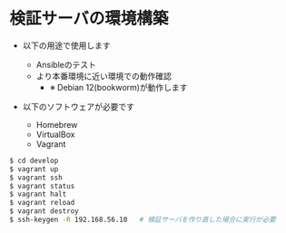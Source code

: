 # 検証サーバの環境構築

- 以下の用途で使用します
    - Ansibleのテスト
    - より本番環境に近い環境での動作確認
        - ※ Debian 12(bookworm)が動作します

- 以下のソフトウェアが必要です
    - Homebrew
    - VirtualBox
    - Vagrant

```bash
$ cd develop
$ vagrant up
$ vagrant ssh
$ vagrant status
$ vagrant halt
$ vagrant reload
$ vagrant destroy
$ ssh-keygen -R 192.168.56.10   # 検証サーバを作り直した場合に実行が必要
```
